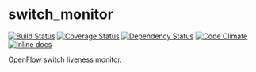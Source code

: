 switch_monitor
==============

[![Build Status](http://img.shields.io/travis/trema/switch_monitor/develop.svg?style=flat)][travis]
[![Coverage Status](http://img.shields.io/coveralls/trema/switch_monitor/develop.svg?style=flat)][coveralls]
[![Dependency Status](http://img.shields.io/gemnasium/trema/switch_monitor.svg?style=flat)][gemnasium]
[![Code Climate](http://img.shields.io/codeclimate/github/trema/switch_monitor.svg?style=flat)][codeclimate]
[![Inline docs](http://inch-ci.org/github/trema/switch_monitor.png?branch=develop)][inch]

OpenFlow switch liveness monitor.

[travis]: http://travis-ci.org/trema/switch_monitor
[coveralls]: https://coveralls.io/r/trema/switch_monitor
[codeclimate]: https://codeclimate.com/github/trema/switch_monitor
[gemnasium]: https://gemnasium.com/trema/switch_monitor
[inch]: http://inch-ci.org/github/trema/switch_monitor
